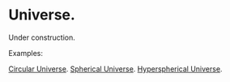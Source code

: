 # Universe.

Under construction.

Examples:

[Circular Universe](https://raw.githack.com/anhr/universe/main/circle/Examples/index.html).
[Spherical Universe](https://raw.githack.com/anhr/universe/main/sphere/Examples/index.html).
[Hyperspherical Universe](https://raw.githack.com/anhr/universe/main/hyperSphere/Examples/index.html).
